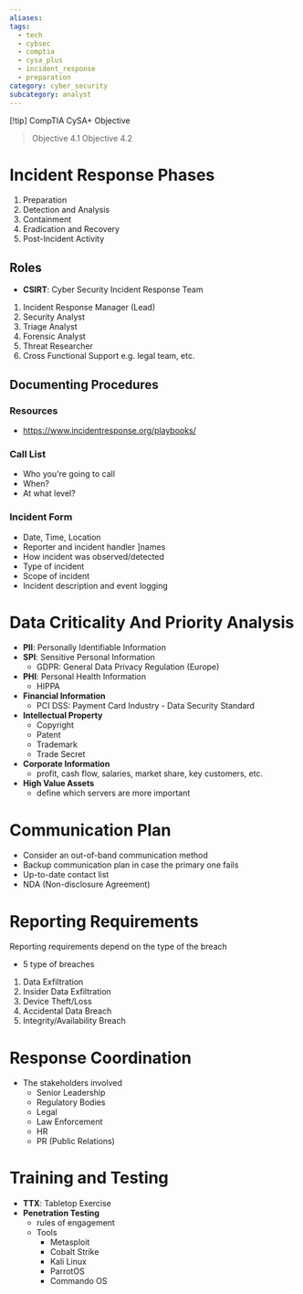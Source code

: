 ```yaml
---
aliases: 
tags:
  - tech
  - cybsec
  - comptia
  - cysa_plus
  - incident_response
  - preparation
category: cyber_security
subcategory: analyst
---
```

[!tip] CompTIA CySA+ Objective
> Objective 4.1
> Objective 4.2
# Incident Response Phases
1. Preparation
2. Detection and Analysis
3. Containment
4. Eradication and Recovery
5. Post-Incident Activity

## Roles
- **CSIRT**: Cyber Security Incident Response Team
1. Incident Response Manager (Lead)
2. Security Analyst
3. Triage Analyst
4. Forensic Analyst
5. Threat Researcher
6. Cross Functional Support e.g. legal team, etc.

## Documenting Procedures
### Resources
- https://www.incidentresponse.org/playbooks/
### Call List
- Who you're going to call
- When?
- At what level?
### Incident Form
- Date, Time, Location
- Reporter and incident handler ]names
- How incident was observed/detected
- Type of incident
- Scope of incident
- Incident description and event logging

# Data Criticality And Priority Analysis
- **PII**: Personally Identifiable Information
- **SPI**: Sensitive Personal Information
	- GDPR: General Data Privacy Regulation (Europe)
- **PHI**: Personal Health Information
	- HIPPA
- **Financial Information**
	- PCI DSS: Payment Card Industry - Data Security Standard
- **Intellectual Property**
	- Copyright
	- Patent
	- Trademark
	- Trade Secret
- **Corporate Information**
	- profit, cash flow, salaries, market share, key customers, etc.
- **High Value Assets**
	- define which servers are more important
# Communication Plan
- Consider an out-of-band communication method
- Backup communication plan in case the primary one fails
- Up-to-date contact list
- NDA (Non-disclosure Agreement)
# Reporting Requirements
Reporting requirements depend on the type of the breach
-  5 type of breaches
1. Data Exfiltration
2. Insider Data Exfiltration
3. Device Theft/Loss
4. Accidental Data Breach
5. Integrity/Availability Breach

# Response Coordination
- The stakeholders involved
	- Senior Leadership
	- Regulatory Bodies
	- Legal
	- Law Enforcement
	- HR
	- PR (Public Relations)
# Training and Testing
- **TTX**: Tabletop Exercise
- **Penetration Testing**
	- rules of engagement
	- Tools
		- Metasploit
		- Cobalt Strike
		- Kali Linux
		- ParrotOS
		- Commando OS
